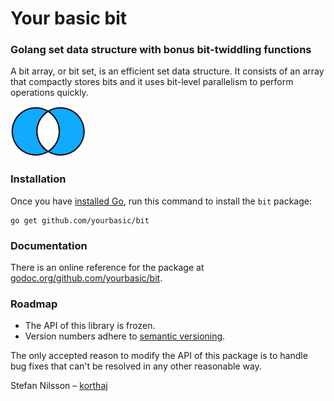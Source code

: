 # Your basic bit

### Golang set data structure with bonus bit-twiddling functions

A bit array, or bit set, is an efficient set data structure.
It consists of an array that compactly stores bits and it uses
bit-level parallelism to perform operations quickly. 

![Venn diagram](venn.png)

### Installation

Once you have [installed Go][golang-install], run this command
to install the `bit` package:

    go get github.com/yourbasic/bit
    
### Documentation

There is an online reference for the package at
[godoc.org/github.com/yourbasic/bit][godoc-bit].

### Roadmap

* The API of this library is frozen.
* Version numbers adhere to [semantic versioning][sv].

The only accepted reason to modify the API of this package is to
handle bug fixes that can't be resolved in any other reasonable way.

Stefan Nilsson – [korthaj](https://github.com/korthaj)

[godoc-bit]: https://godoc.org/github.com/yourbasic/bit
[golang-install]: http://golang.org/doc/install.html
[sv]: http://semver.org/
